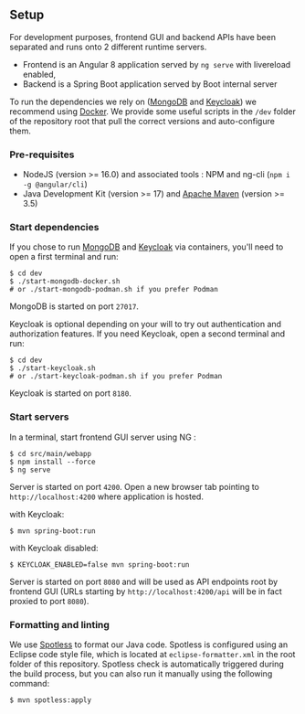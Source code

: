 ## Setup

For development purposes, frontend GUI and backend APIs have been separated and runs onto 2 different runtime servers.
* Frontend is an Angular 8 application served by `ng serve` with livereload enabled,
* Backend is a Spring Boot application served by Boot internal server

To run the dependencies we rely on ([MongoDB](https://mongodb.com) and [Keycloak](https://keycloak.org))
we recommend using [Docker](https://www.docker.com/). We provide some useful scripts in the `/dev` folder of the
repository root that pull the correct versions and auto-configure them.

### Pre-requisites

* NodeJS (version >= 16.0) and associated tools : NPM and ng-cli (`npm i -g @angular/cli`)
* Java Development Kit (version >= 17) and [Apache Maven](https://maven.apache.org) (version >= 3.5)

### Start dependencies

If you chose to run [MongoDB](https://mongodb.com) and [Keycloak](https://keycloak.org) via containers, you'll
need to open a first terminal and run:

```shell
$ cd dev
$ ./start-mongodb-docker.sh
# or ./start-mongodb-podman.sh if you prefer Podman
```

MongoDB is started on port `27017`.

Keycloak is optional depending on your will to try out authentication and authorization features.
If you need Keycloak, open a second terminal and run:

```shell
$ cd dev
$ ./start-keycloak.sh
# or ./start-keycloak-podman.sh if you prefer Podman
```

Keycloak is started on port `8180`.

### Start servers

In a terminal, start frontend GUI server using NG :

```shell
$ cd src/main/webapp
$ npm install --force
$ ng serve
```

Server is started on port `4200`. Open a new browser tab pointing to `http://localhost:4200` where application is hosted.

with Keycloak:

```shell
$ mvn spring-boot:run
```

with Keycloak disabled:

```shell
$ KEYCLOAK_ENABLED=false mvn spring-boot:run
```

Server is started on port `8080` and will be used as API endpoints root by frontend GUI (URLs starting by `http://localhost:4200/api` will be in fact proxied to port `8080`).

### Formatting and linting

We use [Spotless](https://github.com/diffplug/spotless) to format our Java code. Spotless is configured using an Eclipse 
code style file, which is located at `eclipse-formatter.xml` in the root folder of this repository. Spotless check is automatically
triggered during the build process, but you can also run it manually using the following command:

```shell
$ mvn spotless:apply
```